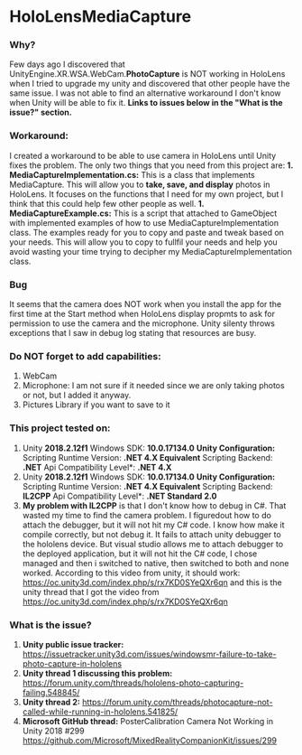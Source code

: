 # HoloLensMediaCapture
### Why?
Few days ago I discovered that UnityEngine.XR.WSA.WebCam.**PhotoCapture** is NOT working in HoloLens when I tried to upgrade my unity and discovered that other people have the same issue. I was not able to find an alternative workaround I don't know when Unity will be able to fix it. **Links to issues below in the "What is the issue?" section.**
### Workaround:
I created a workaround to be able to use camera in HoloLens until Unity fixes the problem. The only two things that you need from this project are:
**1. MediaCaptureImplementation.cs:** This is a class that implements MediaCapture. This will allow you to **take, save, and display** photos in HoloLens. It focuses on the functions that I need for my own project, but I think that this could help few other people as well.
**1. MediaCaptureExample.cs:** This is a script that attached to GameObject with implemented examples of how to use MediaCaptureImplementation class. The examples ready for you to copy and paste and tweak based on your needs. This will allow you to copy to fullfil your needs and help you avoid wasting your time trying to decipher my MediaCaptureImplementation class.
### Bug
It seems that the camera does NOT work when you install the app for the first time at the Start method when HoloLens display propmts to ask for permission to use the camera and the microphone. Unity silenty throws exceptions that I saw in debug log stating that resources are busy.
### Do NOT forget to add capabilities:
1. WebCam
2. Microphone: I am not sure if it needed since we are only taking photos or not, but I added it anyway.
3. Pictures Library if you want to save to it

### This project tested on:
1. Unity **2018.2.12f1**
Windows SDK: **10.0.17134.0**
**Unity Configuration:**
Scripting Runtime Version: **.NET 4.X Equivalent**
Scripting Backend: **.NET**
Api Compatibility Level*: **.NET 4.X**
1. Unity **2018.2.12f1**
Windows SDK: **10.0.17134.0**
**Unity Configuration:**
Scripting Runtime Version: **.NET 4.X Equivalent**
Scripting Backend: **IL2CPP**
Api Compatibility Level*: **.NET Standard 2.0**
1. **My problem with IL2CPP** is that I don't know how to debug in C#. That wasted my time to find the camera problem. I figuredout how to do attach the debugger, but it will not hit my C# code. I know how make it compile correctly, but not debug it. It fails to attach unity debugger to the hololens device. But visual studio allows me to attach debugger to the deployed application, but it will not hit the C# code, I chose managed and then i switched to native, then switched to both and none worked. According to this video from unity, it should work:
https://oc.unity3d.com/index.php/s/rx7KD0SYeQXr6qn
and this is the unity thread that I got the video from
https://oc.unity3d.com/index.php/s/rx7KD0SYeQXr6qn
### What is the issue?
1. **Unity public issue tracker:**
https://issuetracker.unity3d.com/issues/windowsmr-failure-to-take-photo-capture-in-hololens
2. **Unity thread 1 discussing this problem:**
https://forum.unity.com/threads/hololens-photo-capturing-failing.548845/ 
3. **Unity thread 2:**
https://forum.unity.com/threads/photocapture-not-called-while-running-in-hololens.541825/
4. **Microsoft GitHub thread:** PosterCalibration Camera Not Working in Unity 2018 #299
https://github.com/Microsoft/MixedRealityCompanionKit/issues/299 
